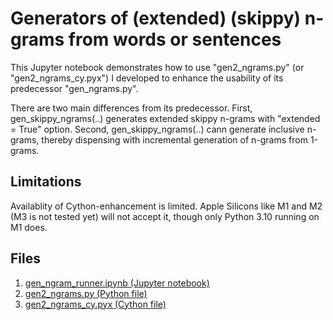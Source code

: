 # Generators of (extended) (skippy) n-grams from words or sentences

This Jupyter notebook demonstrates how to use "gen2_ngrams.py" (or "gen2_ngrams_cy.pyx") I developed to enhance the usability of its predecessor "gen_ngrams.py".

There are two main differences from its predecessor. First, gen_skippy_ngrams(..) generates extended skippy n-grams with "extended = True" option. Second, gen_skippy_ngrams(..) cann generate inclusive n-grams, thereby dispensing with incremental generation of n-grams from 1-grams.

## Limitations
Availablity of Cython-enhancement is limited. Apple Silicons like M1 and M2 (M3 is not tested yet) will not accept it, though only Python 3.10 running on M1 does.

## Files

1. [gen_ngram_runner.ipynb (Jupyter notebook)](gen_ngram_runner.ipynb)
2. [gen2_ngrams.py (Python file)](gen2_ngrams.py)
3. [gen2_ngrams_cy.pyx (Cython file)](gen2_ngrams_cy.pyx)